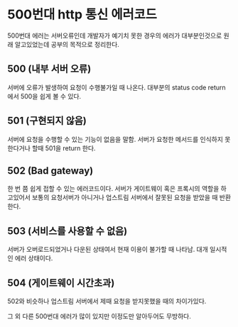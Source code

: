 # 500번대 http 통신 에러코드

500번대 에러는 서버오류인데 개발자가 예기치 못한 경우의 에러가 대부분인것으로 원래 알고있었는데
공부의 목적으로 정리한다.


## 500 (내부 서버 오류)

서버에 오류가 발생하여 요청이 수행불가일 때 나온다. 대부분의 status code return에서 500을 쉽게 볼 수 있다.

## 501 (구현되지 않음)

서버에 요청을 수행할 수 있는 기능이 없음을 말함. 서버가 요청한 메서드를 인식하지 못한다거나 할때 501을 return 한다.

## 502 (Bad gateway)

한 번 쯤 쉽게 접할 수 있는 에러코드이다. 서버가 게이트웨이 혹은 프록시의 역할을 하고있어서 보통의 요청서버가 아니거나 
업스트림 서버에서 잘못된 요청을 받았을 때 반환한다.

## 503 (서비스를 사용할 수 없음)

서버가 오버로드되었거나 다운된 상태여서 현재 이용이 불가할 때 나타남. 대개 일시적인 에러 상태이다.

## 504 (게이트웨이 시간초과)

502와 비슷하나 업스트림 서버에서 제때 요청을 받지못했을 때의 차이가있다.


그 외 다른 500번대 에러가 많이 있지만 이정도만 알아두어도 무방하다.
